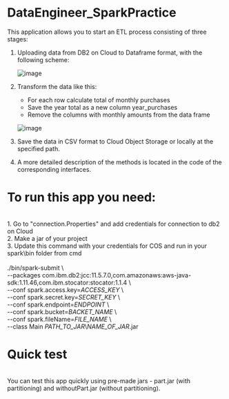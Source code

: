 # DataEngineer_SparkPractice
This application allows you to start an ETL process consisting of three stages:
1) Uploading data from DB2 on Cloud to Dataframe format, with the following scheme:

    ![image](https://user-images.githubusercontent.com/73712980/163964020-6ccea6c1-4d99-4788-bbf0-e66d4d84867d.png)
    
2) Transform the data like this:
   * For each row calculate total of monthly purchases
   * Save the year total as a new column year_purchases
   * Remove the columns with monthly amounts from the data frame

    ![image](https://user-images.githubusercontent.com/73712980/163964187-d6451539-554f-4575-b728-88d28b14e2a4.png)
 
3) Save the data in CSV format to Cloud Object Storage or locally at the specified path.
4) A more detailed description of the methods is located in the code of the corresponding interfaces.

# To run this app you need:
<br>
1. Go to "connection.Properties" and add credentials for connection to db2 on Cloud
<br>
2. Make a jar of your project
<br>
3. Update this command with your credentials for COS and run in your spark\bin folder from cmd 
<br>
<br>./bin/spark-submit \
<br>
--packages com.ibm.db2:jcc:11.5.7.0,com.amazonaws:aws-java-sdk:1.11.46,com.ibm.stocator:stocator:1.1.4 \
<br>
--conf spark.access.key=<i>ACCESS_KEY</i> \
<br>
--conf spark.secret.key=<i>SECRET_KEY</i> \
<br>
--conf spark.endpoint=<i>ENDPOINT</i> \
<br>
--conf spark.bucket=<i>BACKET_NAME</i> \
<br>
--conf spark.fileName=<i>FILE_NAME</i> \
<br>
--class Main <i>PATH_TO_JAR</i>\<i>NAME_OF_JAR</i>.jar</b>

# Quick test
<br>
You can test this app quickly using pre-made jars - part.jar (with partitioning) and withoutPart.jar (without partitioning).

